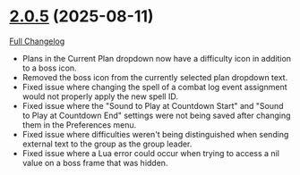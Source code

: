 # [2.0.5](https://github.com/markoleptic/EncounterPlanner/tree/2.0.5) (2025-08-11)

[Full Changelog](https://github.com/markoleptic/EncounterPlanner/compare/2.0.4...2.0.5)

-   Plans in the Current Plan dropdown now have a difficulty icon in addition to a boss icon.
-   Removed the boss icon from the currently selected plan dropdown text.
-   Fixed issue where changing the spell of a combat log event assignment would not properly apply the new spell ID.
-   Fixed issue where the "Sound to Play at Countdown Start" and "Sound to Play at Countdown End" settings were not being saved after changing them in the Preferences menu.
-   Fixed issue where difficulties weren't being distinguished when sending external text to the group as the group leader.
-   Fixed issue where a Lua error could occur when trying to access a nil value on a boss frame that was hidden.
